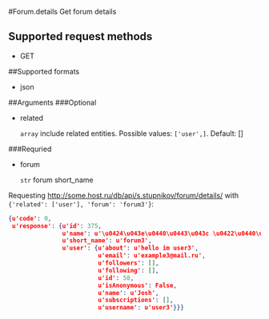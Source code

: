 #Forum.details
Get forum details

## Supported request methods 
* GET

##Supported formats
* json

##Arguments
###Optional
* related

   ```array``` include related entities. Possible values: ```['user',]```. Default: []


###Requried
* forum

   ```str``` forum short_name


Requesting http://some.host.ru/db/api/s.stupnikov/forum/details/ with ```{'related': ['user'], 'forum': 'forum3'}```:
```json
{u'code': 0,
 u'response': {u'id': 375,
               u'name': u'\u0424\u043e\u0440\u0443\u043c \u0422\u0440\u0438',
               u'short_name': u'forum3',
               u'user': {u'about': u'hello im user3',
                         u'email': u'example3@mail.ru',
                         u'followers': [],
                         u'following': [],
                         u'id': 58,
                         u'isAnonymous': False,
                         u'name': u'Josh',
                         u'subscriptions': [],
                         u'username': u'user3'}}}
```
